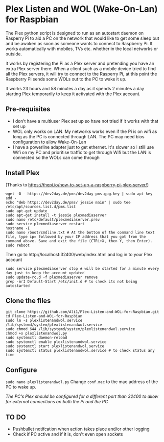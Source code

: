 # Plex Listen and WOL (Wake-On-Lan) for Raspbian

The Plex python script is designed to run as an autostart daemon on Rasperry Pi to aid a PC on the network that would like to get some sleep but and be awoken as soon as someone wants to connect to Raspberry Pi. It works automatically with mobiles, TVs etc. whether in the local networks or outside.

It works by registering the Pi as a Plex server and pretending you have an extra Plex server there. When a client such as a mobile device tried to find all the Plex servers, it will try to connect to the Rasperry Pi, at this point the Raspberry Pi sends some WOLs out to the PC to wake it up.

It works 23 hours and 58 minutes a day as it spends 2 minutes a day starting Plex temporarily to keep it activated with the Plex account.

## Pre-requisites
- I don't have a multiuser Plex set up so have not tried if it works with that set up
- WOL only works on LAN. My networks works even if the Pi is on wifi as long as the PC is connected through LAN. The PC may need bios configuration to allow Wake-On-Lan
- I have a powerline adapter just to get ethernet. It's slower so I still use Wifi on my PC and prioritise traffic to get through Wifi but the LAN is connected so the WOLs can come through

## Install Plex

(Thanks to https://thepi.io/how-to-set-up-a-raspberry-pi-plex-server/)
```
wget -O - https://dev2day.de/pms/dev2day-pms.gpg.key | sudo apt-key add -
echo "deb https://dev2day.de/pms/ jessie main" | sudo tee /etc/apt/sources.list.d/pms.list
sudo apt-get update
sudo apt-get install -t jessie plexmediaserver
sudo nano /etc/default/plexmediaserver.prev
sudo service plexmediaserver restart
hostname -I
sudo nano /boot/cmdline.txt # At the bottom of the command line text file, type ip= followed by your IP address that you got from the command above. Save and exit the file (CTRL+X, then Y, then Enter).
sudo reboot
```
Then go to http://localhost:32400/web/index.html and log in to your Plex account
```
sudo service plexmediaserver stop # will be started for a minute every day just to keep the account updated
sudo update-rc.d -f plexmediaserver remove
grep -nrI Default-Start /etc/init.d # to check its not being autostarted
```

## Clone the files
```
git clone https://github.com/Ali1/Plex-Listen-and-WOL-for-Raspbian.git
cd Plex-Listen-and-WOL-for-Raspbian
sudo ln -s plexlistenandwol.service /lib/systemd/system/plexlistenandwol.service
sudo chmod 644 /lib/systemd/system/plexlistenandwol.service
chmod +x plexlistenandwol.py
sudo systemctl daemon-reload
sudo systemctl enable plexlistenandwol.service
sudo systemctl start plexlistenandwol.service
sudo systemctl status plexlistenandwol.service # to check status any time
```
## Configure
```sudo nano plexlistenandwol.py```
Change ```conf.mac``` to the mac address of the PC to wake up.

*The PC's Plex should be configured for a different port than 32400 to allow for external connections on both the Pi and the PC*

## 

## TO DO
- Pushbullet notifcation when action takes place and/or other logging
- Check if PC active and if it is, don't even open sockets
